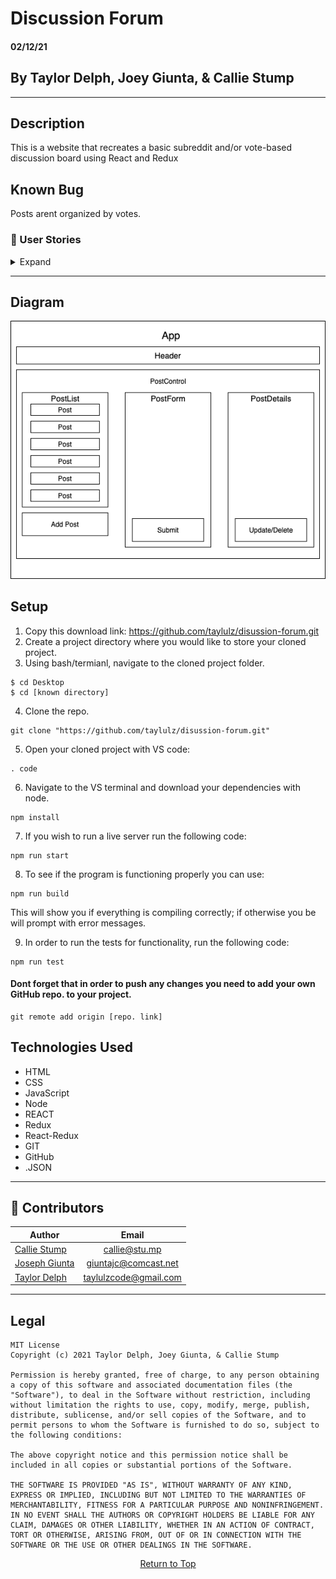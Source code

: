 # Discussion Forum

#### **02/12/21**

## By Taylor Delph, Joey Giunta, & Callie Stump
<hr>

## **Description**
This is a website that recreates a basic subreddit and/or vote-based discussion board using React and Redux


## Known Bug
Posts arent organized by votes.

### **📖 User Stories**
<details>
<summary>Expand</summary>

* As a user, I want to enter content into a form and submit to create a new post.
* As a user, I want my new posts to include a timestamp. And I want to see when other listings were posted, too.
* As a user, I want to upvote posts I particularly enjoy.
* As a user, I want to downvote posts I don't like, or find inappropriate.
* As a user, I'd like posts with the most upvotes to appear higher on the page.
* **Further Exploration**: As a user, I want to click a post to view additional details.
</details>
<hr>

## **Diagram**
<img src="img/discussionForum.png">

## **Setup**
1. Copy this download link: https://github.com/taylulz/disussion-forum.git
2. Create a project directory where you would like to store your cloned project.
3. Using bash/termianl, navigate to the cloned project folder.
```
$ cd Desktop
$ cd [known directory]
```
4. Clone the repo.
```
git clone "https://github.com/taylulz/disussion-forum.git"
```
5. Open your cloned project with VS code:
```
. code
```
6. Navigate to the VS terminal and download your dependencies with node.
```
npm install
```
7. If you wish to run a live server run the following code:
```
npm run start
```
8. To see if the program is functioning properly you can use:
```
npm run build
```
This will show you if everything is compiling correctly; if otherwise you be will prompt with error messages.

9. In order to run the tests for functionality, run the following code:
```
npm run test
```
#### Dont forget that in order to push any changes you need to add your own GitHub repo. to your project.
```
git remote add origin [repo. link]
```

## **Technologies Used**
* HTML
* CSS
* JavaScript
* Node
* REACT
* Redux
* React-Redux
* GIT
* GitHub
* .JSON



------------------------------
## 👥 Contributors

| Author | Email |
|--------|:-----:|
| [Callie Stump](https://www.linkedin.com/in/callie-stump/) | [callie@stu.mp](mailto:callie@stu.mp) |
| [Joseph Giunta](https://www.linkedin.com/in/giuntajoseph/) | [giuntajc@comcast.net](mailto:giuntajc@comcast.net) |
| [Taylor Delph](https://www.linkedin.com/in/taylordelph/) | [taylulzcode@gmail.com](mailto:taylulzcode@gmail.com) |
------------------------------

<!-- ## **Specs**
<details>
<summary>Expand Specs</summary>
<table>
  <tr>
    <th>Test</th>
    <th>Input</th>
    <th>Output</th>
    <th>Completed</th>
  </tr>
  <tr>
    <td></td>
    <td></td>
    <td></td>
    <td></td>
  </tr>    
  <tr>
    <td></td>
    <td></td>
    <td></td>
    <td></td>
  </tr>
  <tr>
    <td></td>
    <td></td>
    <td></td>
    <td></td>
  </tr>
  <tr>
    <td></td>
    <td></td>
    <td></td>
    <td></td>
  </tr>        
</table>   -->
 
## Legal
```
MIT License
Copyright (c) 2021 Taylor Delph, Joey Giunta, & Callie Stump

Permission is hereby granted, free of charge, to any person obtaining a copy of this software and associated documentation files (the "Software"), to deal in the Software without restriction, including without limitation the rights to use, copy, modify, merge, publish, distribute, sublicense, and/or sell copies of the Software, and to permit persons to whom the Software is furnished to do so, subject to the following conditions:

The above copyright notice and this permission notice shall be included in all copies or substantial portions of the Software.

THE SOFTWARE IS PROVIDED "AS IS", WITHOUT WARRANTY OF ANY KIND, EXPRESS OR IMPLIED, INCLUDING BUT NOT LIMITED TO THE WARRANTIES OF MERCHANTABILITY, FITNESS FOR A PARTICULAR PURPOSE AND NONINFRINGEMENT. IN NO EVENT SHALL THE AUTHORS OR COPYRIGHT HOLDERS BE LIABLE FOR ANY CLAIM, DAMAGES OR OTHER LIABILITY, WHETHER IN AN ACTION OF CONTRACT, TORT OR OTHERWISE, ARISING FROM, OUT OF OR IN CONNECTION WITH THE SOFTWARE OR THE USE OR OTHER DEALINGS IN THE SOFTWARE.
```
<center><a href="#">Return to Top</a></center>
